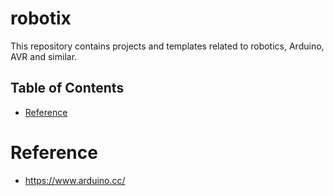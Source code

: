 # robotix
This repository contains projects and templates related to robotics, Arduino, AVR and similar. 
## Table of Contents
* [Reference](#reference)

# Reference
* https://www.arduino.cc/
